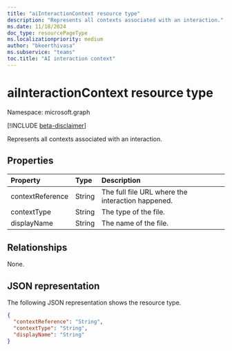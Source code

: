 ```yaml
---
title: "aiInteractionContext resource type"
description: "Represents all contexts associated with an interaction."
ms.date: 11/18/2024
doc_type: resourcePageType
ms.localizationpriority: medium
author: "bkeerthivasa"
ms.subservice: "teams"
toc.title: "AI interaction context"
---
```


# aiInteractionContext resource type

Namespace: microsoft.graph

[!INCLUDE [beta-disclaimer](../../includes/beta-disclaimer.md)]

Represents all contexts associated with an interaction.

## Properties

| Property   | Type | Description |
|:---------------|:--------|:----------|
| contextReference | String | The full file URL where the interaction happened. |
| contextType | String | The type of the file. |
| displayName | String | The name of the file. |

## Relationships

None.

## JSON representation

The following JSON representation shows the resource type.

<!--{
  "blockType": "resource",
  "optionalProperties": [],
  "keyProperty": "id",
  "baseType": "microsoft.graph.entity",
  "@odata.type": "microsoft.graph.aiInteractionContext"
}-->

```json
{
  "contextReference": "String",
  "contextType": "String",
  "displayName": "String"
}
```
